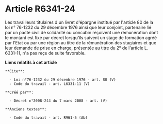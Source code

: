 # Article R6341-24

Les travailleurs titulaires d'un livret d'épargne institué par l'article 80 de la loi n° 76-1232 du 29 décembre 1976 ainsi
que leur conjoint, partenaire lié par un pacte civil de solidarité ou concubin reçoivent une rémunération dont le montant est
fixé par décret lorsqu'ils suivent un stage de formation agréé par l'Etat ou par une région au titre de la rémunération des
stagiaires et que leur demande de prise en charge, présentée au titre du 2° de l'article L. 6331-11, n'a pas reçu de suite
favorable.

**Liens relatifs à cet article**

	**Cite**:

	  - Loi n°76-1232 du 29 décembre 1976 - art. 80 (V)
	  - Code du travail - art. L6331-11 (V)

	**Créé par**:

	  - Décret n°2008-244 du 7 mars 2008 - art. (V)

	**Anciens textes**:

	  - Code du travail - art. R961-5 (Ab)

